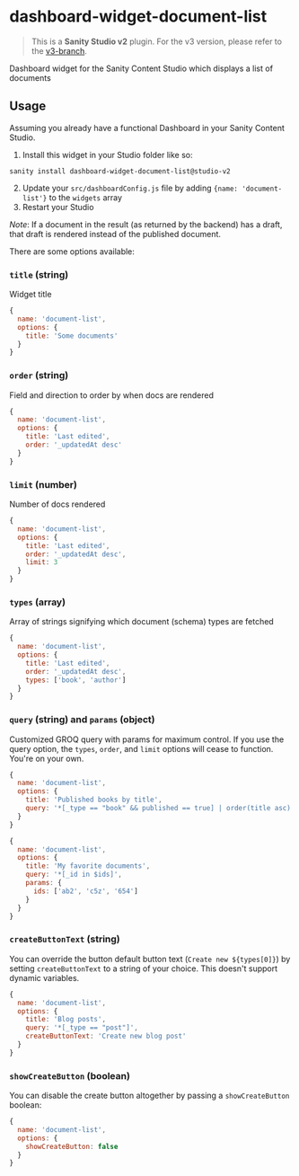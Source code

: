 # dashboard-widget-document-list

>This is a **Sanity Studio v2** plugin.
> For the v3 version, please refer to the [v3-branch](https://github.com/sanity-io/dashboard-widget-document-list).

Dashboard widget for the Sanity Content Studio which displays a list of documents

## Usage
Assuming you already have a functional Dashboard in your Sanity Content Studio.

1. Install this widget in your Studio folder like so:

```
sanity install dashboard-widget-document-list@studio-v2
```

2. Update your `src/dashboardConfig.js` file by adding `{name: 'document-list'}` to the `widgets` array
3. Restart your Studio

*Note*: If a document in the result (as returned by the backend) has a draft, that draft is rendered instead of the published document.

There are some options available:

### `title` (string)
Widget title

```js
{
  name: 'document-list',
  options: {
    title: 'Some documents'
  }
}
```

### `order` (string)
Field and direction to order by when docs are rendered

```js
{
  name: 'document-list',
  options: {
    title: 'Last edited',
    order: '_updatedAt desc'
  }
}
```

### `limit` (number)
Number of docs rendered

```js
{
  name: 'document-list',
  options: {
    title: 'Last edited',
    order: '_updatedAt desc',
    limit: 3
  }
}
```

### `types` (array)
Array of strings signifying which document (schema) types are fetched

```js
{
  name: 'document-list',
  options: {
    title: 'Last edited',
    order: '_updatedAt desc',
    types: ['book', 'author']
  }
}
```

### `query` (string) and `params` (object)
Customized GROQ query with params for maximum control. If you use the query option, the `types`, `order`, and `limit` options will cease to function. You're on your own.

```js
{
  name: 'document-list',
  options: {
    title: 'Published books by title',
    query: '*[_type == "book" && published == true] | order(title asc) [0...10]'
  }
}
```

```js
{
  name: 'document-list',
  options: {
    title: 'My favorite documents',
    query: '*[_id in $ids]',
    params: {
      ids: ['ab2', 'c5z', '654']
    }
  }
}
```

### `createButtonText` (string)

You can override the button default button text (`Create new ${types[0]}`) by setting `createButtonText` to a string of your choice. This doesn't support dynamic variables.

```js
{
  name: 'document-list',
  options: {
    title: 'Blog posts',
    query: '*[_type == "post"]',
    createButtonText: 'Create new blog post'
  }
}
```

### `showCreateButton` (boolean)

You can disable the create button altogether by passing a `showCreateButton` boolean:

```js
{
  name: 'document-list',
  options: {
    showCreateButton: false
  }
}
```
